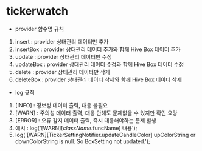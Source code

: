 # tickerwatch

- provider 함수명 규칙
1. insert : provider 상태관리 데이터만 추가
2. insertBox : provider 상태관리 데이터 추가와 함께 Hive Box 데이터 추가
3. update : provider 상태관리 데이터만 수정
4. updateBox : provider 상태관리 데이터 수정과 함께 Hive Box 데이터 수정
5. delete : provider 상태관리 데이터만 삭제
6. deleteBox : provider 상태관리 데이터 삭제와 함께 Hive Box 데이터 삭제

- log 규칙
1. [INFO] : 정보성 데이터 출력, 대응 불필요
2. [WARN] : 주의성 데이터 출력, 대응 안해도 문제없을 수 있지만 확인 요망
3. [ERROR] : 오류 감지 데이터 출력, 즉시 대응해야하는 문제 발생
4. 예시 : log('[WARN][$className.$funcName] 내용');
5. log('[WARN][TickerSettingNotifier.updateCandleColor] upColorString or downColorString is null. So BoxSetting not updated.');